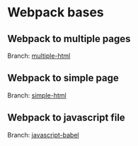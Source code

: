 # Webpack bases

## Webpack to multiple pages
Branch: [multiple-html](https://github.com/yurigodke/webpack-base/tree/multiple-html)

## Webpack to simple page
Branch: [simple-html](https://github.com/yurigodke/webpack-base/tree/single-html)

## Webpack to javascript file
Branch: [javascript-babel](https://github.com/yurigodke/webpack-base/tree/javascript-babel)
